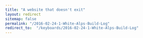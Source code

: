 ```yaml
---
title: "A website that doesn't exit"
layout: redirect
sitemap: false
permalink: "/2016-02-24-1-White-Alps-Build-Log"
redirect_to:  "/keyboards/2016-02-24-1-White-Alps-Build-Log"
---
```

